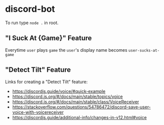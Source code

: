 # discord-bot

To run type `node .` in root.

## "I Suck At {Game}" Feature

Everytime `user` plays `game` the `user`'s display name becomes `user-sucks-at-game`

## "Detect Tilt" Feature

Links for creating a "Detect Tilt" feature:

- https://discordjs.guide/voice/#quick-example
- https://discord.js.org/#/docs/main/stable/topics/voice
- https://discord.js.org/#/docs/main/stable/class/VoiceReceiver
- https://stackoverflow.com/questions/54786472/discord-save-user-voice-with-voicereceiver
- https://discordjs.guide/additional-info/changes-in-v12.html#voice
